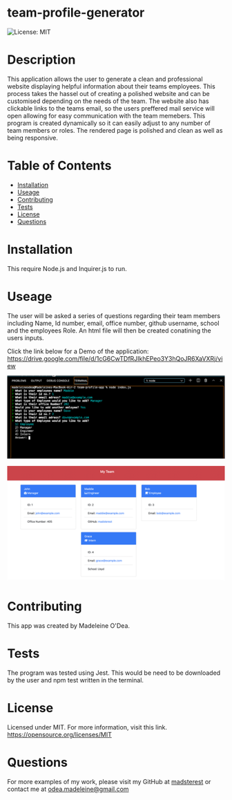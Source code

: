 # team-profile-generator

![License: MIT](https://img.shields.io/badge/License-MIT-yellow.svg)

 # Description
 
 This application allows the user to generate a clean and professional website displaying helpful information about their teams employees.
 This process takes the hassel out of creating a polished website and can be customised depending on the needs of the team. The website also has clickable links to the teams email, so the users preffered mail service will open allowing for easy communication with the team memebers.
 This program is created dynamically so it can easily adjust to any number of team members or roles. The rendered page is polished and clean as well as being responsive.

 # Table of Contents
 
 * [Installation](#installation)
 * [Useage](#useage)
 * [Contributing](#contributing)
 * [Tests](#tests)
 * [License](#license)
 * [Questions](#questions)


 # Installation
 This require Node.js and Inquirer.js to run.


 # Useage
 The user will be asked a series of questions regarding their team members including Name, Id number, email, office number, github username, school and the employees Role. An html file will then be created conatining the users inputs.
 
 Click the link below for a Demo of the application:
 https://drive.google.com/file/d/1cG6CwTDfRJIkhEPeo3Y3hQoJR6XaVXRj/view
 
 
 ![application demo](./application-demo.png)
 
 
 ![Final Page](./rendered-page.png)
 


 # Contributing
 This app was created by Madeleine O'Dea.
 

 # Tests
 The program was tested using Jest. This would be need to be downloaded by the user and npm test written in the terminal.
 

 # License
  Licensed under MIT.
  For more information, visit this link.
  https://opensource.org/licenses/MIT
  
  
# Questions
For more examples of my work, please visit my GitHub at [madsterest](https://github.com/madsterest)
or contact me at
odea.madeleine@gmail.com

